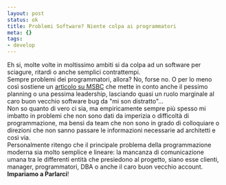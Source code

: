 ```yaml
--- 
layout: post
status: ok
title: Problemi Software? Niente colpa ai programmatori
meta: {}
tags: 
- develop
---
```

 Eh si, molte volte in moltissimo ambiti si da colpa ad un software per sciagure,  ritardi o anche semplici contrattempi.  
 Sempre problemi dei programmatori, allora? No, forse no. O per lo meno così sostiene un <a href="http://www.msnbc.msn.com/id/6174622/">articolo su MSBC</a> che mette in conto anche il pessimo planning o una pessima leadership, lasciando quasi un ruolo marginale al caro buon vecchio software bug da "mi son distratto"...  
Non so quanto di vero ci sia, ma empiricamente sempre più spesso mi imbatto in problemi che non sono dati da imperizia o difficoltà di programmazione, ma bensì da team che non sono in grado di colloquiare o direzioni che non sanno passare le informazioni necessarie ad architetti e così via.  
Personalmente ritengo che il principale problema della programmazione moderna sia molto semplice e lineare: la mancanza di comunicazione umana tra le differenti entità che presiedono al progetto, siano esse clienti, manager, programmatori, DBA o anche il caro buon vecchio account. <b>Impariamo a Parlarci</b>!

